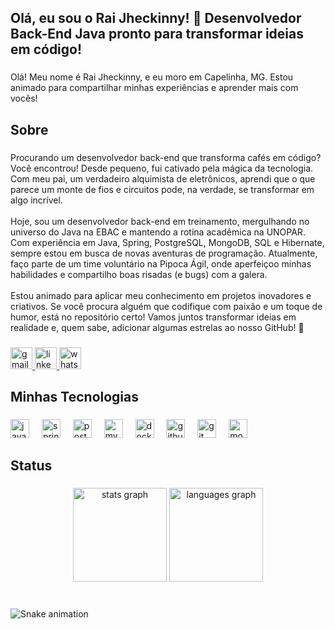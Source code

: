 <h2 align="left">Olá, eu sou o Rai Jheckinny! 🚀 Desenvolvedor Back-End Java pronto para transformar ideias em código!</h2>

###

<p align="left">Olá! Meu nome é Rai Jheckinny, e eu moro em Capelinha, MG. Estou animado para compartilhar minhas experiências e aprender mais com vocês!</p>

###

<h2 align="left">Sobre</h2>

###

<p align="left">Procurando um desenvolvedor back-end que transforma cafés em código? Você encontrou! Desde pequeno, fui cativado pela mágica da tecnologia. Com meu pai, um verdadeiro alquimista de eletrônicos, aprendi que o que parece um monte de fios e circuitos pode, na verdade, se transformar em algo incrível.<br><br>Hoje, sou um desenvolvedor back-end em treinamento, mergulhando no universo do Java na EBAC e mantendo a rotina acadêmica na UNOPAR. Com experiência em Java, Spring, PostgreSQL, MongoDB, SQL e Hibernate, sempre estou em busca de novas aventuras de programação. Atualmente, faço parte de um time voluntário na Pipoca Ágil, onde aperfeiçoo minhas habilidades e compartilho boas risadas (e bugs) com a galera.<br><br>Estou animado para aplicar meu conhecimento em projetos inovadores e criativos. Se você procura alguém que codifique com paixão e um toque de humor, está no repositório certo! Vamos juntos transformar ideias em realidade e, quem sabe, adicionar algumas estrelas ao nosso GitHub! 🌟</p>

###

<div align="left">
  <a href="mailto:raijheckinnydev@gmail.com" target="_blank">
    <img src="https://img.shields.io/static/v1?message=Gmail&logo=gmail&label=&color=D14836&logoColor=white&labelColor=&style=for-the-badge" height="35" alt="gmail logo"  />
  </a>
  <a href="https://www.linkedin.com/in/ra%C3%ADjheckinny/" target="_blank">
    <img src="https://img.shields.io/static/v1?message=LinkedIn&logo=linkedin&label=&color=0077B5&logoColor=white&labelColor=&style=for-the-badge" height="35" alt="linkedin logo"  />
  </a>
  <a href="https://wa.me/5533999326502" target="_blank">
    <img src="https://img.shields.io/static/v1?message=Whatsapp&logo=whatsapp&label=&color=25D366&logoColor=white&labelColor=&style=for-the-badge" height="35" alt="whatsapp logo"  />
  </a>
</div>

###

<h2 align="left">Minhas Tecnologias</h2>

###

<div align="left">
  <img src="https://cdn.jsdelivr.net/gh/devicons/devicon/icons/java/java-original.svg" height="30" alt="java logo"  />
  <img width="12" />
  <img src="https://cdn.jsdelivr.net/gh/devicons/devicon/icons/spring/spring-original.svg" height="30" alt="spring logo"  />
  <img width="12" />
  <img src="https://cdn.jsdelivr.net/gh/devicons/devicon/icons/postgresql/postgresql-original.svg" height="30" alt="postgresql logo"  />
  <img width="12" />
  <img src="https://cdn.jsdelivr.net/gh/devicons/devicon/icons/mysql/mysql-original.svg" height="30" alt="mysql logo"  />
  <img width="12" />
  <img src="https://cdn.jsdelivr.net/gh/devicons/devicon/icons/docker/docker-original.svg" height="30" alt="docker logo"  />
  <img width="12" />
  <img src="https://cdn.jsdelivr.net/gh/devicons/devicon/icons/github/github-original.svg" height="30" alt="github logo"  />
  <img width="12" />
  <img src="https://cdn.jsdelivr.net/gh/devicons/devicon/icons/git/git-original.svg" height="30" alt="git logo"  />
  <img width="12" />
  <img src="https://cdn.jsdelivr.net/gh/devicons/devicon/icons/mongodb/mongodb-original.svg" height="30" alt="mongodb logo"  />
</div>

###

<h2 align="left">Status</h2>

###

<div align="center">
  <img src="https://github-readme-stats.vercel.app/api?username=RaiJheckinny&hide_title=false&hide_rank=false&show_icons=true&include_all_commits=true&count_private=true&disable_animations=false&theme=dracula&locale=en&hide_border=false" height="150" alt="stats graph"  />
  <img src="https://github-readme-stats.vercel.app/api/top-langs?username=RaiJheckinny&locale=en&hide_title=false&layout=compact&card_width=320&langs_count=5&theme=dracula&hide_border=false" height="150" alt="languages graph"  />
</div>

###

<br clear="both">

<img src="snake.svg" alt="Snake animation" />

###
